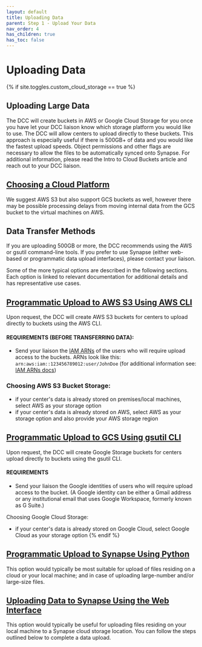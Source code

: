 ```yaml
---
layout: default
title: Uploading Data
parent: Step 1 - Upload Your Data 
nav_order: 4
has_children: true
has_toc: false
---
```


# Uploading Data

{% if site.toggles.custom_cloud_storage == true %}
## Uploading Large Data

The DCC will create buckets in AWS or Google Cloud Storage for you once you have let your DCC liaison know which storage platform you would like to use. The DCC will allow centers to upload directly to these buckets. This approach is especially useful if there is 500GB+ of data and you would like the fastest upload speeds. Object permissions and other flags are necessary to allow the files to be automatically synced onto Synapse. For additional information, please read the Intro to Cloud Buckets article and reach out to your DCC liaison. 

## [Choosing a Cloud Platform](choose-your-cloud-storage-platform)

We suggest AWS S3 but also support GCS buckets as well, however there may be possible processing delays from moving internal data from the GCS bucket to the virtual machines on AWS. 

## Data Transfer Methods

If you are uploading 500GB or more, the DCC recommends using the AWS or gsutil command-line tools. If you prefer to use Synapse (either web-based or programmatic data upload interfaces), please contact your liaison. 

Some of the more typical options are described in the following sections. Each option is  linked to relevant documentation for additional details and has representative use cases.

## [Programmatic Upload to AWS S3 Using AWS CLI](programmatic-upload-aws-cli)

Upon request, the DCC will create AWS S3 buckets for centers to upload directly to buckets using the AWS CLI.

#### REQUIREMENTS (BEFORE TRANSFERRING DATA):

- Send your liaison the [IAM ARNs](https://docs.aws.amazon.com/IAM/latest/UserGuide/reference_identifiers.html#identifiers-arns) of the users who will require upload access to the buckets. ARNs look like this: `arn:aws:iam::123456789012:user/JohnDoe` (for additional information see: [IAM ARNs docs](https://docs.aws.amazon.com/IAM/latest/UserGuide/reference_identifiers.html#identifiers-arns))


### Choosing AWS S3 Bucket Storage:

- if your center's data is already stored on premises/local machines, select AWS as your storage option
- if your center's data is already stored on AWS, select AWS as your storage option and also provide your AWS storage region


## [Programmatic Upload to GCS Using gsutil CLI](programmatic-upload-gcp-cli)

Upon request, the DCC will create Google Storage buckets for centers upload directly to buckets using the gsutil CLI.

#### REQUIREMENTS

- Send your liaison the Google identities of users who will require upload access to the bucket.  (A Google identity can be either a Gmail address or any institutional email that uses Google Workspace, formerly known as G Suite.)

Choosing Google Cloud Storage:
- if your center's data is already stored on Google Cloud, select Google Cloud as your storage option
{% endif %}

## [Programmatic Upload to Synapse Using Python](programmatic-upload-python) 

This option would typically be most suitable for upload of files residing on a cloud or your local machine; and in case of uploading large-number and/or large-size files.

## [Uploading Data to Synapse Using the Web Interface](web-upload) 

This option would typically be useful for uploading files residing on your local machine to a Synapse cloud storage location. You can follow the steps outlined below to complete a data upload.
